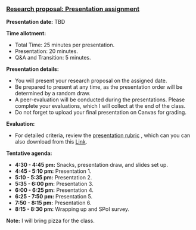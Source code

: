 ### [Research proposal: Presentation assignment](https://aselshall.github.io/rm/hw/presentation-hw)

**Presentation date:** TBD

**Time allotment:**  
- Total Time: 25 minutes per presentation.
- Presentation: 20 minutes.
- Q&A and Transition: 5 minutes.

**Presentation details:**
- You will present your research proposal on the assigned date.
- Be prepared to present at any time, as the presentation order will be determined by a random draw.
- A peer-evaluation will be conducted during the presentations. Please complete your evaluations, which I will collect at the end of the class.
- Do not forget to upload your final presentation on Canvas for grading.

**Evaluation:**
- For detailed criteria, review the [presentation rubric](https://aselshall.github.io/rm/hw/presentation-rubric) , which can you can also download from this [Link](https://aselshall.github.io/rm/hw/Presentation%20rubric.docx).


**Tentative agenda:**
- **4:30 - 4:45 pm:** Snacks, presentation draw, and slides set up.
- **4:45 - 5:10 pm:** Presentation 1.
- **5:10 - 5:35 pm:** Presentation 2.
- **5:35 - 6:00 pm:** Presentation 3.
- **6:00 - 6:25 pm:** Presentation 4.
- **6:25 - 7:50 pm:** Presentation 5.
- **7:50 - 8:15 pm:** Presentation 6.
- **8:15 - 8:30 pm:** Wrapping up and SPoI survey.

**Note:** I will bring pizza for the class.
